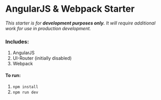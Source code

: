 # AngularJS & Webpack Starter

*This starter is for **development purposes only.** It will require additional work for use in production development.*

### Includes:
1. AngularJS
2. UI-Router (initially disabled)
3. Webpack

#### To run:

1. `npm install`
2. `npm run dev`
